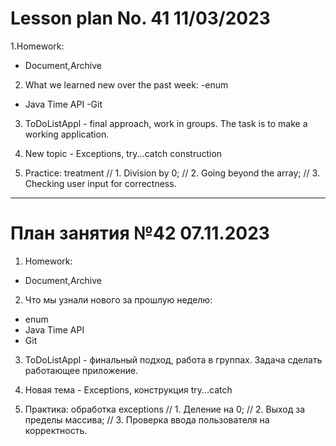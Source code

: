 # Lesson plan No. 41 11/03/2023


1.Homework:
- Document,Archive

2. What we learned new over the past week:
   -enum
- Java Time API
  -Git

3. ToDoListAppl - final approach, work in groups.
   The task is to make a working application.

4. New topic - Exceptions, try...catch construction

5. Practice:
   treatment
   // 1. Division by 0;
   // 2. Going beyond the array;
   // 3. Checking user input for correctness.


___________________________________________

# План занятия №42 07.11.2023

1. Homework:
- Document,Archive

2. Что мы узнали нового за прошлую неделю: 
- enum
- Java Time API
- Git

3. ToDoListAppl - финальный подход, работа в группах.
Задача сделать работающее приложение.

4. Новая тема - Exceptions, конструкция try...catch

5. Практика: 
обработка exceptions
   // 1. Деление на 0;
   // 2. Выход за пределы массива;
   // 3. Проверка ввода пользователя на корректность.
